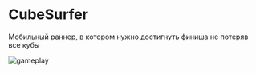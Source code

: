 # CubeSurfer
Мобильный раннер, в котором нужно достигнуть финиша не потеряв все кубы

![gameplay](https://user-images.githubusercontent.com/16105297/144089587-4d281083-0e74-464c-9421-57633c232144.gif)
